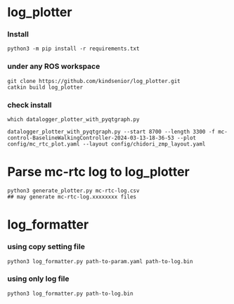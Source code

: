 # log_plotter

### Install

```
python3 -m pip install -r requirements.txt
```


### under any ROS workspace

```
git clone https://github.com/kindsenior/log_plotter.git
catkin build log_plotter
```

### check install

```
which datalogger_plotter_with_pyqtgraph.py
```

```
datalogger_plotter_with_pyqtgraph.py --start 8700 --length 3300 -f mc-control-BaselineWalkingController-2024-03-13-18-36-53 --plot config/mc_rtc_plot.yaml --layout config/chidori_zmp_layout.yaml
```

# Parse mc-rtc log to log_plotter

```
python3 generate_plotter.py mc-rtc-log.csv
## may generate mc-rtc-log.xxxxxxxx files
```

# log_formatter

### using copy setting file
```
python3 log_formatter.py path-to-param.yaml path-to-log.bin
```

### using only log file
```
python3 log_formatter.py path-to-log.bin
```
